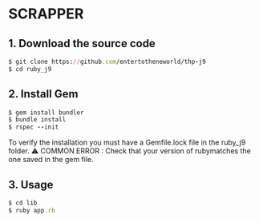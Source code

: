 # SCRAPPER


## 1. Download the source code
```ruby
$ git clone https://github.com/entertotheneworld/thp-j9
$ cd ruby_j9
```


## 2. Install Gem
```ruby
$ gem install bundler
$ bundle install
$ rspec --init
```
To verify the installation you must have a Gemfile.lock file in the ruby_j9 folder.
⚠️ COMMON ERROR : Check that your version of ruby ​​matches the one saved in the gem file.


## 3. Usage
```ruby
$ cd lib
$ ruby app.rb
```